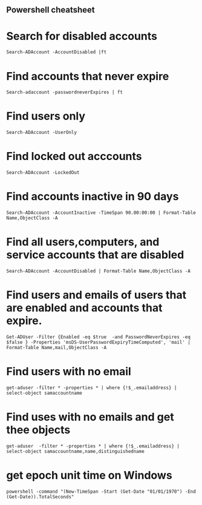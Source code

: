 
## Powershell cheatsheet


# Search for disabled accounts

```
Search-ADAccount -AccountDisabled |ft
```

# Find accounts that never expire

```
Search-adaccount -passwordneverExpires | ft
```

# Find users only

```
Search-ADAccount -UserOnly
```

# Find locked out acccounts
```
Search-ADAccount -LockedOut
```

# Find accounts inactive in 90 days
```
Search-ADAccount -AccountInactive -TimeSpan 90.00:00:00 | Format-Table Name,ObjectClass -A
```

# Find all users,computers, and service accounts that are disabled

```
Search-ADAccount -AccountDisabled | Format-Table Name,ObjectClass -A
```



# Find users and emails of users that are enabled and accounts that expire. 


```
Get-ADUser -Filter {Enabled -eq $true  -and PasswordNeverExpires -eq $false } -Properties 'msDS-UserPasswordExpiryTimeComputed', 'mail' | Format-Table Name,mail,ObjectClass -A
```

# Find users with no email

```
get-aduser -filter * -properties * | where {!$_.emailaddress} | select-object samaccountname
```


# Find uses with no emails and get thee objects

```
get-aduser  -filter * -properties * | where {!$_.emailaddress} | select-object samaccountname,name,distinguishedname 
```

# get epoch unit time on Windows

```
powershell -command "(New-TimeSpan -Start (Get-Date "01/01/1970") -End (Get-Date)).TotalSeconds"
```